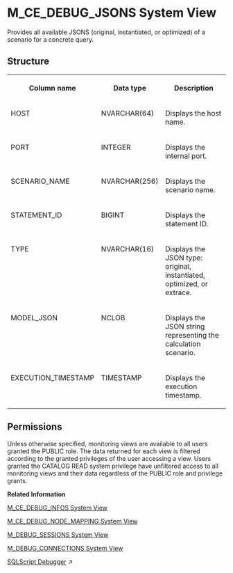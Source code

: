 <!-- loio20aa4beb75191014b355de15abe3dd1c -->

# M\_CE\_DEBUG\_JSONS System View

Provides all available JSONS \(original, instantiated, or optimized\) of a scenario for a concrete query.



<a name="loio20aa4beb75191014b355de15abe3dd1c___m__c_e__d_e_b_u_g__j_s_o_n_s_1struct_M_CE_DEBUG_JSONS"/>

## Structure


<table>
<tr>
<th valign="top">

Column name

</th>
<th valign="top">

Data type

</th>
<th valign="top">

Description

</th>
</tr>
<tr>
<td valign="top">

HOST

</td>
<td valign="top">

NVARCHAR\(64\)

</td>
<td valign="top">

Displays the host name.

</td>
</tr>
<tr>
<td valign="top">

PORT

</td>
<td valign="top">

INTEGER

</td>
<td valign="top">

Displays the internal port.

</td>
</tr>
<tr>
<td valign="top">

SCENARIO\_NAME

</td>
<td valign="top">

NVARCHAR\(256\)

</td>
<td valign="top">

Displays the scenario name.

</td>
</tr>
<tr>
<td valign="top">

STATEMENT\_ID

</td>
<td valign="top">

BIGINT

</td>
<td valign="top">

Displays the statement ID.

</td>
</tr>
<tr>
<td valign="top">

TYPE

</td>
<td valign="top">

NVARCHAR\(16\)

</td>
<td valign="top">

Displays the JSON type: original, instantiated, optimized, or extrace.

</td>
</tr>
<tr>
<td valign="top">

MODEL\_JSON

</td>
<td valign="top">

NCLOB

</td>
<td valign="top">

Displays the JSON string representing the calculation scenario.

</td>
</tr>
<tr>
<td valign="top">

EXECUTION\_TIMESTAMP

</td>
<td valign="top">

TIMESTAMP

</td>
<td valign="top">

Displays the execution timestamp.

</td>
</tr>
</table>



<a name="loio20aa4beb75191014b355de15abe3dd1c__section_knn_z1w_rbc"/>

## Permissions

Unless otherwise specified, monitoring views are available to all users granted the PUBLIC role. The data returned for each view is filtered according to the granted privileges of the user accessing a view. Users granted the CATALOG READ system privilege have unfiltered access to all monitoring views and their data regardless of the PUBLIC role and privilege grants.

**Related Information**  


[M\_CE\_DEBUG\_INFOS System View](m-ce-debug-infos-system-view-20aa1f2.md "Provides debug information after the execution of a calculation scenario.")

[M\_CE\_DEBUG\_NODE\_MAPPING System View](m-ce-debug-node-mapping-system-view-20aa7a5.md "Provides information about node mapping between calculation nodes and Runtime nodes after execution.")

[M\_DEBUG\_SESSIONS System View](m-debug-sessions-system-view-20aeae8.md "Provides an overview of debug sessions and their properties.")

[M\_DEBUG\_CONNECTIONS System View](m-debug-connections-system-view-20ae867.md "Provides an overview of connections used per debug session.")

[SQLScript Debugger](https://help.sap.com/viewer/d1cb63c8dd8e4c35a0f18aef632687f0/2024_3_QRC/en-US/77b84f65439d4ead97c88b7452476674.html "") :arrow_upper_right:

